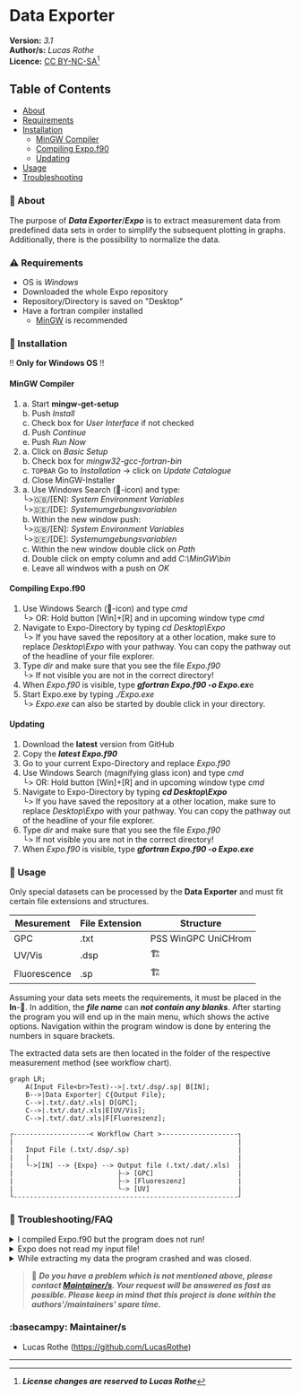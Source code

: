 # Data Exporter 

**Version:** _3.1_ <br>
**Author/s:** _Lucas Rothe_<br>
**Licence:** [CC BY-NC-SA](https://creativecommons.org/licenses/by-nc-sa/4.0/legalcode)[^1] <br>

## Table of Contents
- [About](#about)
- [Requirements](#requirements)
- [Installation](#installation)
  - [MinGW Compiler](#mingw-compiler)
  - [Compiling Expo.f90](#compiling-expof90)
  - [Updating](#updating)
- [Usage](#usage)
- [Troubleshooting](#troubleshooting)


### :dart: About
    
The purpose of ***Data Exporter***/***Expo*** is to extract measurement data from predefined data sets in order to simplify the subsequent plotting in graphs. Additionally, there is the possibility to normalize the data.

### :warning: Requirements
- OS is _Windows_
- Downloaded the whole Expo repository
- Repository/Directory is saved on "Desktop"
- Have a fortran compiler installed
  - [MinGW](https://sourceforge.net/projects/mingw/) is recommended 

### :minidisc: Installation
 :bangbang: **Only for Windows OS** :bangbang:
 
 #### MinGW Compiler
1. a. Start **mingw-get-setup**<br>
  b. Push _Install_<br>
  c. Check box for _User Interface_ if not checked<br>
  d. Push _Continue_<br>
  e. Push _Run Now_<br>
2. a. Click on _Basic Setup_<br>
  b. Check box for _mingw32-gcc-fortran-bin_<br>
  c. `TOPBAR` Go to _Installation_ -> click on _Update Catalogue_<br>
  d. Close MinGW-Installer<br>
3. a. Use Windows Search (:mag_right:-icon) and type:<br>
        └>:gb:/[EN]: _System Environment Variables_<br>
        └>:de:/[DE]: _Systemumgebungsvariablen_<br>
  b. Within the new window push:<br> 
        └>:gb:/[EN]: _System Environment Variables_<br>
        └>:de:/[DE]: _Systemumgebungsvariablen_<br>
  c. Within the new window double click on _Path_<br> 
  d. Double click on empty column and add _C:\MinGW\bin_<br>
  e. Leave all windwos with a push on _OK_<br>      

 #### Compiling Expo.f90
  1. Use Windows Search (:mag_right:-icon) and type _cmd_<br>
      └> OR: Hold button [Win]+[R] and in upcoming window type _cmd_<br>
  2. Navigate to Expo-Directory by typing _cd Desktop\Expo_<br>
      └> If you have saved the repository at a other location, make sure to replace _Desktop\Expo_ with your pathway. You can copy the pathway out of the headline of your file explorer.<br>
  3. Type _dir_ and make sure that you see the file _Expo.f90_<br>
      └> If not visible you are not in the correct directory!<br>
  4. When _Expo.f90_ is visible, type ***gfortran Expo.f90 -o Expo.ex***e<br>
  5. Start Expo.exe by typing _./Expo.exe_<br>
      └> _Expo.exe_ can also be started by double click in your directory.<br>

 #### Updating
  1. Download the **latest** version from GitHub
  2. Copy the ***latest Expo.f90***
  3. Go to your current Expo-Directory and replace _Expo.f90_
  4. Use Windows Search (magnifying glass icon) and type _cmd_<br>
      └> OR: Hold button [Win]+[R] and in upcoming window type _cmd_<br>
  5. Navigate to Expo-Directory by typing ***cd Desktop\Expo***<br>
      └> If you have saved the repository at a other location, make sure to replace _Desktop\Expo_ with your pathway. You can copy the pathway out of the headline of your file explorer.<br>
  6. Type _dir_ and make sure that you see the file _Expo.f90_<br>
      └> If not visible you are not in the correct directory!<br>
  7. When _Expo.f90_ is visible, type ***gfortran Expo.f90 -o Expo.exe***<br>

### :compass: Usage
  Only special datasets can be processed by the **Data Exporter** and must fit certain file extensions and structures.

  |Mesurement|File Extension|Structure|
  |----|----|----|
  |GPC|.txt|PSS WinGPC UniCHrom|
  |UV/Vis|.dsp|:building_construction:|
  |Fluorescence|.sp|:building_construction:| 
  
  Assuming your data sets meets the requirements, it must be placed in the **In**-:file_folder:. In addition, the ***file name*** can ***not contain any blanks***. 
  After starting the program you will end up in the main menu, which shows the active options. Navigation within the program window is done by entering the numbers in square brackets. 

  The extracted data sets are then located in the folder of the respective measurement method (see workflow chart).
    
```mermaid
graph LR;
    A(Input File<br>Test)-->|.txt/.dsp/.sp| B[IN];
    B-->|Data Exporter| C{Output File};
    C-->|.txt/.dat/.xls| D[GPC];
    C-->|.txt/.dat/.xls|E[UV/Vis];
    C-->|.txt/.dat/.xls|F[Fluoreszenz];
```

    ┌-------------------< Workflow Chart >-------------------┐
    |                                                        |
    |   Input File (.txt/.dsp/.sp)                           |
    |   |                                                    |
    |   └->[IN] --> {Expo} --> Output file (.txt/.dat/.xls)  |
    |                          ├-> [GPC]                     |
    |                          ├-> [Fluoreszenz]             |
    |                          └-> [UV]                      |
    └--------------------------------------------------------┘

### :anger: Troubleshooting/FAQ
  <details>
    <summary>I compiled Expo.f90 but the program does not run!</summary>
        Please restart your computer and try again. If this does not change anything, recompile Expo.f90.
  </details>

  <details>
    <summary>Expo does not read my input file!</summary>
        Make sure that your file fit the file extension requirements.
  </details>

  <details>
    <summary>While extracting my data the program crashed and was closed.</summary>
        Your data set probably contains a value which does not correspond to the read-in format.
        Often this value is slightly longer than the majority of the values. If it is possible, the
        format should be adjusted.
  </details>

>:speech_balloon: ***Do you have a problem which is not mentioned above, please contact [Maintainer/s](#basecampy-maintainers). Your request will be answered as fast as possible. Please keep in mind that this project is done within the authors'/maintainers' spare time.***

### :basecampy: Maintainer/s
- Lucas Rothe (https://github.com/LucasRothe)

-----------------------
[^1]:***License changes are reserved to Lucas Rothe***